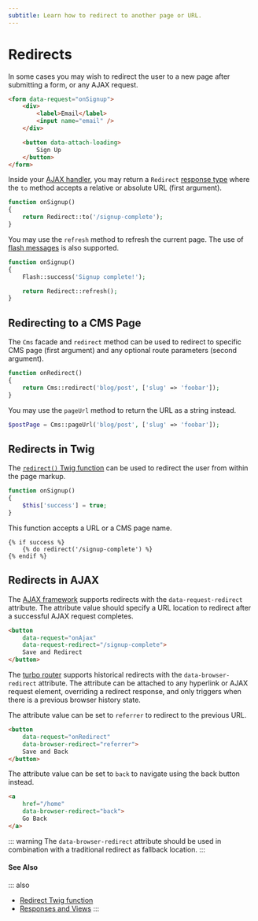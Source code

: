 ```yaml
---
subtitle: Learn how to redirect to another page or URL.
---
```

# Redirects

In some cases you may wish to redirect the user to a new page after submitting a form, or any AJAX request.

```html
<form data-request="onSignup">
    <div>
        <label>Email</label>
        <input name="email" />
    </div>

    <button data-attach-loading>
        Sign Up
    </button>
</form>
```

Inside your [AJAX handler](../ajax/handlers.md), you may return a `Redirect` [response type](../../extend/services/response-view.md) where the `to` method accepts a relative or absolute URL (first argument).

```php
function onSignup()
{
    return Redirect::to('/signup-complete');
}
```

You may use the `refresh` method to refresh the current page. The use of [flash messages](./flash-messages.md) is also supported.

```php
function onSignup()
{
    Flash::success('Signup complete!');

    return Redirect::refresh();
}
```

## Redirecting to a CMS Page

The `Cms` facade and `redirect` method can be used to redirect to specific CMS page (first argument) and any optional route parameters (second argument).

```php
function onRedirect()
{
    return Cms::redirect('blog/post', ['slug' => 'foobar']);
}
```

You may use the `pageUrl` method to return the URL as a string instead.

```php
$postPage = Cms::pageUrl('blog/post', ['slug' => 'foobar']);
```

## Redirects in Twig

The [`redirect()` Twig function](../../markup/function/redirect.md) can be used to redirect the user from within the page markup.

```php
function onSignup()
{
    $this['success'] = true;
}
```

This function accepts a URL or a CMS page name.

```twig
{% if success %}
    {% do redirect('/signup-complete') %}
{% endif %}
```

## Redirects in AJAX

The [AJAX framework](../ajax/introduction.md) supports redirects with the `data-request-redirect` attribute. The attribute value should specify a URL location to redirect after a successful AJAX request completes.

```html
<button
    data-request="onAjax"
    data-request-redirect="/signup-complete">
    Save and Redirect
</button>
```

The [turbo router](../ajax/turbo-router.md) supports historical redirects with the `data-browser-redirect` attribute. The attribute can be attached to any hyperlink or AJAX request element, overriding a redirect response, and only triggers when there is a previous browser history state.

The attribute value can be set to `referrer` to redirect to the previous URL.

```html
<button
    data-request="onRedirect"
    data-browser-redirect="referrer">
    Save and Back
</button>
```

The attribute value can be set to `back` to navigate using the back button instead.

```html
<a
    href="/home"
    data-browser-redirect="back">
    Go Back
</a>
```

::: warning
The `data-browser-redirect` attribute should be used in combination with a traditional redirect as fallback location.
:::

#### See Also

::: also
* [Redirect Twig function](../../markup/function/redirect.md)
* [Responses and Views](../../extend/services/response-view.md)
:::
